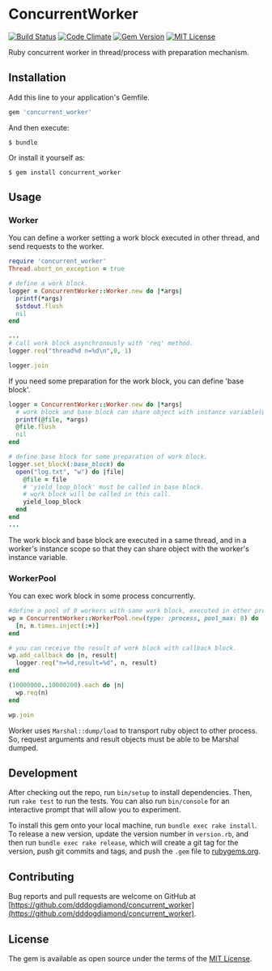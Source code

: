 # ConcurrentWorker
[![Build Status](https://travis-ci.org/dddogdiamond/concurrent_worker.svg?branch=master)](https://travis-ci.org/dddogdiamond/concurrent_worker)
[![Code Climate](https://codeclimate.com/github/dddogdiamond/concurrent_worker/badges/gpa.svg)](https://codeclimate.com/github/dddogdiamond/concurrent_worker)
[![Gem Version](https://badge.fury.io/rb/concurrent_worker.svg)](http://badge.fury.io/rb/concurrent_worker)
[![MIT License](http://img.shields.io/github/license/dddogdiamond/concurrent_worker.svg)](LICENSE.txt)

Ruby concurrent worker in thread/process with preparation mechanism.

## Installation

Add this line to your application's Gemfile.

```ruby
gem 'concurrent_worker'
```

And then execute:

    $ bundle

Or install it yourself as:

    $ gem install concurrent_worker

## Usage

### Worker

You can define a worker setting a work block executed in other thread, and send requests to the worker.

```ruby
require 'concurrent_worker'
Thread.abort_on_exception = true

# define a work block.
logger = ConcurrentWorker::Worker.new do |*args|
  printf(*args)
  $stdout.flush
  nil
end

...
# call work block asynchronously with 'req' method.
logger.req("thread%d n=%d\n",0, 1)

logger.join
```

If you need some preparation for the work block, you can define 'base block'.

```ruby
logger = ConcurrentWorker::Worker.new do |*args|
  # work block and base block can share object with instance variable(@xxx).
  printf(@file, *args)
  @file.flush
  nil
end

# define base block for some preparation of work block.
logger.set_block(:base_block) do
  open("log.txt", "w") do |file|
    @file = file
    # 'yield_loop_block' must be called in base block.
    # work block will be called in this call.
    yield_loop_block 
  end
end
...
```

The work block and base block are executed in a same thread, and in a worker's instance scope so that they can share object with the worker's instance variable.

### WorkerPool
You can exec work block in some process concurrently.

```ruby
#define a pool of 8 workers with same work block, executed in other process.
wp = ConcurrentWorker::WorkerPool.new(type: :process, pool_max: 8) do |n|
  [n, n.times.inject(:+)]
end

# you can receive the result of work block with callback block.
wp.add_callback do |n, result|
  logger.req("n=%d,result=%d", n, result)
end

(10000000..10000200).each do |n|
  wp.req(n)
end

wp.join
```

Worker uses `Marshal::dump/load` to transport ruby object to other process. So, request arguments and result objects must be able to be Marshal dumped. 


## Development

After checking out the repo, run `bin/setup` to install dependencies. Then, run `rake test` to run the tests. You can also run `bin/console` for an interactive prompt that will allow you to experiment.

To install this gem onto your local machine, run `bundle exec rake install`. To release a new version, update the version number in `version.rb`, and then run `bundle exec rake release`, which will create a git tag for the version, push git commits and tags, and push the `.gem` file to [rubygems.org](https://rubygems.org).

## Contributing

Bug reports and pull requests are welcome on GitHub at [https://github.com/dddogdiamond/concurrent_worker](https://github.com/dddogdiamond/concurrent_worker).

## License

The gem is available as open source under the terms of the [MIT License](https://opensource.org/licenses/MIT).
